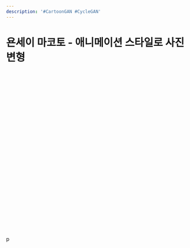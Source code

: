 ```yaml
---
description: '#CartoonGAN #CycleGAN'
---
```


# 욘세이 마코토 - 애니메이션 스타일로 사진 변형

<figure><img src="../../../.gitbook/assets/욘세이 마코토 애니메이션 스타일로 사진 변형_페이지_01.jpg" alt=""><figcaption></figcaption></figure>

<figure><img src="../../../.gitbook/assets/욘세이 마코토 애니메이션 스타일로 사진 변형_페이지_02 (1).jpg" alt=""><figcaption></figcaption></figure>

<figure><img src="../../../.gitbook/assets/욘세이 마코토 애니메이션 스타일로 사진 변형_페이지_03 (1).jpg" alt=""><figcaption></figcaption></figure>

<figure><img src="../../../.gitbook/assets/욘세이 마코토 애니메이션 스타일로 사진 변형_페이지_04 (1).jpg" alt=""><figcaption></figcaption></figure>

<figure><img src="../../../.gitbook/assets/욘세이 마코토 애니메이션 스타일로 사진 변형_페이지_05 (1).jpg" alt=""><figcaption></figcaption></figure>

<figure><img src="../../../.gitbook/assets/욘세이 마코토 애니메이션 스타일로 사진 변형_페이지_06 (1).jpg" alt=""><figcaption></figcaption></figure>

<figure><img src="../../../.gitbook/assets/욘세이 마코토 애니메이션 스타일로 사진 변형_페이지_07 (1).jpg" alt=""><figcaption></figcaption></figure>

<figure><img src="../../../.gitbook/assets/욘세이 마코토 애니메이션 스타일로 사진 변형_페이지_08 (1).jpg" alt=""><figcaption></figcaption></figure>

<figure><img src="../../../.gitbook/assets/욘세이 마코토 애니메이션 스타일로 사진 변형_페이지_09 (1).jpg" alt=""><figcaption></figcaption></figure>

<figure><img src="../../../.gitbook/assets/욘세이 마코토 애니메이션 스타일로 사진 변형_페이지_10 (1).jpg" alt=""><figcaption></figcaption></figure>

<figure><img src="../../../.gitbook/assets/욘세이 마코토 애니메이션 스타일로 사진 변형_페이지_11 (1).jpg" alt=""><figcaption></figcaption></figure>

<figure><img src="../../../.gitbook/assets/욘세이 마코토 애니메이션 스타일로 사진 변형_페이지_12 (1).jpg" alt=""><figcaption></figcaption></figure>

<figure><img src="../../../.gitbook/assets/욘세이 마코토 애니메이션 스타일로 사진 변형_페이지_13 (1).jpg" alt=""><figcaption></figcaption></figure>

<figure><img src="../../../.gitbook/assets/욘세이 마코토 애니메이션 스타일로 사진 변형_페이지_14 (1).jpg" alt=""><figcaption></figcaption></figure>

<figure><img src="../../../.gitbook/assets/욘세이 마코토 애니메이션 스타일로 사진 변형_페이지_15 (1).jpg" alt=""><figcaption></figcaption></figure>

<figure><img src="../../../.gitbook/assets/욘세이 마코토 애니메이션 스타일로 사진 변형_페이지_16 (1).jpg" alt=""><figcaption></figcaption></figure>

<figure><img src="../../../.gitbook/assets/욘세이 마코토 애니메이션 스타일로 사진 변형_페이지_17 (1).jpg" alt=""><figcaption></figcaption></figure>

<figure><img src="../../../.gitbook/assets/욘세이 마코토 애니메이션 스타일로 사진 변형_페이지_18 (1).jpg" alt=""><figcaption></figcaption></figure>

<figure><img src="../../../.gitbook/assets/욘세이 마코토 애니메이션 스타일로 사진 변형_페이지_19 (1).jpg" alt=""><figcaption></figcaption></figure>

<figure><img src="../../../.gitbook/assets/욘세이 마코토 애니메이션 스타일로 사진 변형_페이지_20 (1).jpg" alt=""><figcaption></figcaption></figure>

<figure><img src="../../../.gitbook/assets/욘세이 마코토 애니메이션 스타일로 사진 변형_페이지_21 (1).jpg" alt=""><figcaption></figcaption></figure>

<figure><img src="../../../.gitbook/assets/욘세이 마코토 애니메이션 스타일로 사진 변형_페이지_22 (1).jpg" alt=""><figcaption></figcaption></figure>

<figure><img src="../../../.gitbook/assets/욘세이 마코토 애니메이션 스타일로 사진 변형_페이지_23 (1).jpg" alt=""><figcaption></figcaption></figure>

<figure><img src="../../../.gitbook/assets/욘세이 마코토 애니메이션 스타일로 사진 변형_페이지_24 (1).jpg" alt=""><figcaption></figcaption></figure>

<figure><img src="../../../.gitbook/assets/욘세이 마코토 애니메이션 스타일로 사진 변형_페이지_25 (1).jpg" alt=""><figcaption></figcaption></figure>

<figure><img src="../../../.gitbook/assets/욘세이 마코토 애니메이션 스타일로 사진 변형_페이지_26 (1).jpg" alt=""><figcaption></figcaption></figure>

<figure><img src="../../../.gitbook/assets/욘세이 마코토 애니메이션 스타일로 사진 변형_페이지_27 (1).jpg" alt=""><figcaption></figcaption></figure>

<figure><img src="../../../.gitbook/assets/욘세이 마코토 애니메이션 스타일로 사진 변형_페이지_28 (1).jpg" alt=""><figcaption></figcaption></figure>

<figure><img src="../../../.gitbook/assets/욘세이 마코토 애니메이션 스타일로 사진 변형_페이지_29 (1).jpg" alt=""><figcaption></figcaption></figure>

<figure><img src="../../../.gitbook/assets/욘세이 마코토 애니메이션 스타일로 사진 변형_페이지_30 (1).jpg" alt=""><figcaption></figcaption></figure>

<figure><img src="../../../.gitbook/assets/욘세이 마코토 애니메이션 스타일로 사진 변형_페이지_31 (1).jpg" alt=""><figcaption></figcaption></figure>

<figure><img src="../../../.gitbook/assets/욘세이 마코토 애니메이션 스타일로 사진 변형_페이지_32 (1).jpg" alt=""><figcaption></figcaption></figure>

p

<figure><img src="../../../.gitbook/assets/욘세이 마코토 애니메이션 스타일로 사진 변형_페이지_33 (1).jpg" alt=""><figcaption></figcaption></figure>

<figure><img src="../../../.gitbook/assets/욘세이 마코토 애니메이션 스타일로 사진 변형_페이지_34 (1).jpg" alt=""><figcaption></figcaption></figure>

<figure><img src="../../../.gitbook/assets/욘세이 마코토 애니메이션 스타일로 사진 변형_페이지_35 (1).jpg" alt=""><figcaption></figcaption></figure>

<figure><img src="../../../.gitbook/assets/욘세이 마코토 애니메이션 스타일로 사진 변형_페이지_36 (1).jpg" alt=""><figcaption></figcaption></figure>

<figure><img src="../../../.gitbook/assets/욘세이 마코토 애니메이션 스타일로 사진 변형_페이지_37 (1).jpg" alt=""><figcaption></figcaption></figure>

<figure><img src="../../../.gitbook/assets/욘세이 마코토 애니메이션 스타일로 사진 변형_페이지_38 (1).jpg" alt=""><figcaption></figcaption></figure>

<figure><img src="../../../.gitbook/assets/욘세이 마코토 애니메이션 스타일로 사진 변형_페이지_39 (1).jpg" alt=""><figcaption></figcaption></figure>

<figure><img src="../../../.gitbook/assets/욘세이 마코토 애니메이션 스타일로 사진 변형_페이지_40 (1).jpg" alt=""><figcaption></figcaption></figure>

<figure><img src="../../../.gitbook/assets/욘세이 마코토 애니메이션 스타일로 사진 변형_페이지_41.jpg" alt=""><figcaption></figcaption></figure>

<figure><img src="../../../.gitbook/assets/욘세이 마코토 애니메이션 스타일로 사진 변형_페이지_42.jpg" alt=""><figcaption></figcaption></figure>

<figure><img src="../../../.gitbook/assets/욘세이 마코토 애니메이션 스타일로 사진 변형_페이지_43 (1).jpg" alt=""><figcaption></figcaption></figure>

<figure><img src="../../../.gitbook/assets/욘세이 마코토 애니메이션 스타일로 사진 변형_페이지_44.jpg" alt=""><figcaption></figcaption></figure>

<figure><img src="../../../.gitbook/assets/욘세이 마코토 애니메이션 스타일로 사진 변형_페이지_45.jpg" alt=""><figcaption></figcaption></figure>

<figure><img src="../../../.gitbook/assets/욘세이 마코토 애니메이션 스타일로 사진 변형_페이지_46 (1).jpg" alt=""><figcaption></figcaption></figure>
